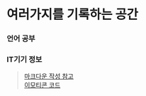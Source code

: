 # 여러가지를 기록하는 공간
### 언어 공부

### IT기기 정보

>[마크다운 작성 참고](https://bskyvision.com/1140)  
>[이모티콘 코드](https://www.webfx.com/tools/emoji-cheat-sheet/)
